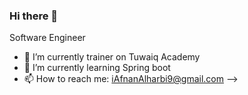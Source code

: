 ### Hi there 👋

 Software Engineer 

- 🔭 I’m currently trainer on Tuwaiq Academy
- 🌱 I’m currently learning Spring boot
- 📫 How to reach me: iAfnanAlharbi9@gmail.com
-->
